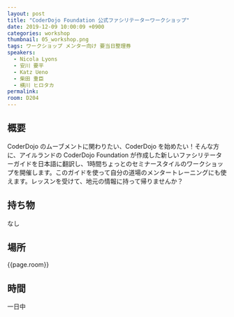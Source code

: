 ```yaml
---
layout: post
title: "CoderDojo Foundation 公式ファシリテーターワークショップ"
date: 2019-12-09 10:00:09 +0900
categories: workshop
thumbnail: 05_workshop.png
tags: ワークショップ メンター向け 要当日整理券
speakers:
  - Nicola Lyons
  - 安川 要平
  - Katz Ueno
  - 柴田 重臣
  - 横川 ヒロタカ
permalink:
room: D204
---
```

## 概要
CoderDojo のムーブメントに関わりたい、CoderDojo を始めたい！そんな方に、アイルランドの CoderDojo Foundation が作成した新しいファシリテーターガイドを日本語に翻訳し、1時間ちょっとのセミナースタイルのワークショップを開催します。このガイドを使って自分の道場のメンタートレーニングにも使えます。レッスンを受けて、地元の情報に持って帰りませんか？
## 持ち物
なし
## 場所
{{page.room}}
## 時間
一日中
